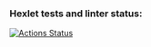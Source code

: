### Hexlet tests and linter status:
[![Actions Status](https://github.com/OlgaVeor/frontend-project-lvl1/workflows/hexlet-check/badge.svg)](https://github.com/OlgaVeor/frontend-project-lvl1/actions)